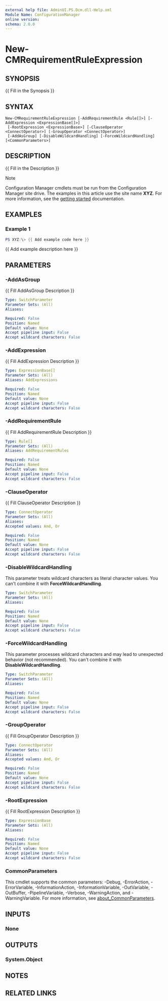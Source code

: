 ```yaml
---
external help file: AdminUI.PS.Dcm.dll-Help.xml
Module Name: ConfigurationManager
online version:
schema: 2.0.0
---
```


# New-CMRequirementRuleExpression

## SYNOPSIS
{{ Fill in the Synopsis }}

## SYNTAX

```
New-CMRequirementRuleExpression [-AddRequirementRule <Rule[]>] [-AddExpression <ExpressionBase[]>]
 [-RootExpression <ExpressionBase>] [-ClauseOperator <ConnectOperator>] [-GroupOperator <ConnectOperator>]
 [-AddAsGroup] [-DisableWildcardHandling] [-ForceWildcardHandling] [<CommonParameters>]
```

## DESCRIPTION
{{ Fill in the Description }}

> [!NOTE]
> Configuration Manager cmdlets must be run from the Configuration Manager site drive.
> The examples in this article use the site name **XYZ**. For more information, see the
> [getting started](/powershell/sccm/overview) documentation.

## EXAMPLES

### Example 1
```powershell
PS XYZ:\> {{ Add example code here }}
```

{{ Add example description here }}

## PARAMETERS

### -AddAsGroup
{{ Fill AddAsGroup Description }}

```yaml
Type: SwitchParameter
Parameter Sets: (All)
Aliases:

Required: False
Position: Named
Default value: None
Accept pipeline input: False
Accept wildcard characters: False
```

### -AddExpression
{{ Fill AddExpression Description }}

```yaml
Type: ExpressionBase[]
Parameter Sets: (All)
Aliases: AddExpressions

Required: False
Position: Named
Default value: None
Accept pipeline input: False
Accept wildcard characters: False
```

### -AddRequirementRule
{{ Fill AddRequirementRule Description }}

```yaml
Type: Rule[]
Parameter Sets: (All)
Aliases: AddRequirementRules

Required: False
Position: Named
Default value: None
Accept pipeline input: False
Accept wildcard characters: False
```

### -ClauseOperator
{{ Fill ClauseOperator Description }}

```yaml
Type: ConnectOperator
Parameter Sets: (All)
Aliases:
Accepted values: And, Or

Required: False
Position: Named
Default value: None
Accept pipeline input: False
Accept wildcard characters: False
```

### -DisableWildcardHandling
This parameter treats wildcard characters as literal character values. You can't combine it with **ForceWildcardHandling**.

```yaml
Type: SwitchParameter
Parameter Sets: (All)
Aliases:

Required: False
Position: Named
Default value: None
Accept pipeline input: False
Accept wildcard characters: False
```

### -ForceWildcardHandling
This parameter processes wildcard characters and may lead to unexpected behavior (not recommended). You can't combine it with **DisableWildcardHandling**.

```yaml
Type: SwitchParameter
Parameter Sets: (All)
Aliases:

Required: False
Position: Named
Default value: None
Accept pipeline input: False
Accept wildcard characters: False
```

### -GroupOperator
{{ Fill GroupOperator Description }}

```yaml
Type: ConnectOperator
Parameter Sets: (All)
Aliases:
Accepted values: And, Or

Required: False
Position: Named
Default value: None
Accept pipeline input: False
Accept wildcard characters: False
```

### -RootExpression
{{ Fill RootExpression Description }}

```yaml
Type: ExpressionBase
Parameter Sets: (All)
Aliases:

Required: False
Position: Named
Default value: None
Accept pipeline input: False
Accept wildcard characters: False
```

### CommonParameters
This cmdlet supports the common parameters: -Debug, -ErrorAction, -ErrorVariable, -InformationAction, -InformationVariable, -OutVariable, -OutBuffer, -PipelineVariable, -Verbose, -WarningAction, and -WarningVariable. For more information, see [about_CommonParameters](http://go.microsoft.com/fwlink/?LinkID=113216).

## INPUTS

### None

## OUTPUTS

### System.Object
## NOTES

## RELATED LINKS
